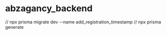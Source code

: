 # abzagancy_backend
// npx prisma migrate dev --name add_registration_timestamp
// npx prisma generate